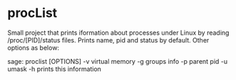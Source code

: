 # procList
Small project that prints iformation about processes under Linux by reading /proc/[PID]/status files. 
Prints name, pid and status by default. Other options as below:

sage: proclist [OPTIONS]
-v      virtual memory
-g     groups info
-p     parent pid
-u      umask
-h      prints this information
